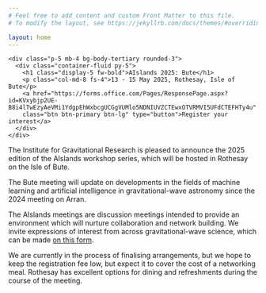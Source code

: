 ```yaml
---
# Feel free to add content and custom Front Matter to this file.
# To modify the layout, see https://jekyllrb.com/docs/themes/#overriding-theme-defaults

layout: home
---
```


<main>
  <div class="container py-4">

    <div class="p-5 mb-4 bg-body-tertiary rounded-3">
      <div class="container-fluid py-5">
        <h1 class="display-5 fw-bold">AIslands 2025: Bute</h1>
        <p class="col-md-8 fs-4">13 - 15 May 2025, Rothesay, Isle of Bute</p>
        <a href="https://forms.office.com/Pages/ResponsePage.aspx?id=KVxybjp2UE-B8i4lTwEzyAeVMi1YdgpEhWxbcgUCGgVUMlo5NDNIUVZCTEwxOTVRMVI5UFdCTEFHTy4u"
        class="btn btn-primary btn-lg" type="button">Register your interest</a>
      </div>
    </div>

  The Institute for Gravitational Research is pleased to announce the 2025 edition of the AIslands workshop series, which will be hosted in Rothesay on the Isle of Bute.

  The Bute meeting will update on developments in the fields of machine learning and artificial intelligence in gravitational-wave astronomy since the 2024 meeting on Arran.

  The AIslands meetings are discussion meetings intended to provide an environment which will nurture collaboration and network building.
  We invite expressions of interest from across gravitational-wave science, which can be made [on this form](https://forms.office.com/Pages/ResponsePage.aspx?id=KVxybjp2UE-B8i4lTwEzyAeVMi1YdgpEhWxbcgUCGgVUMlo5NDNIUVZCTEwxOTVRMVI5UFdCTEFHTy4u).

  We are currently in the process of finalising arrangements, but we hope to keep the registration fee low, but expect it to cover the cost of a networking meal.
  Rothesay has excellent options for dining and refreshments during the course of the meeting.


  </div>
</main>
